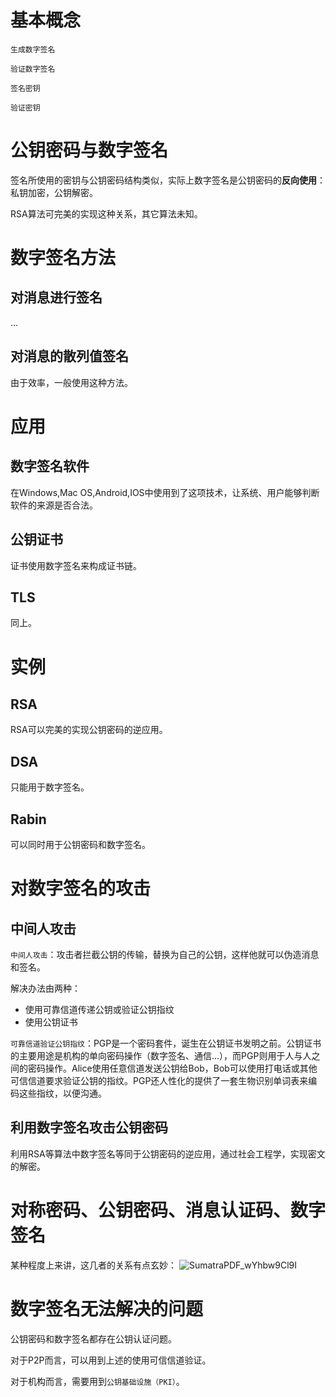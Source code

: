 # 基本概念
`生成数字签名`

`验证数字签名`

`签名密钥`

`验证密钥`

# 公钥密码与数字签名
签名所使用的密钥与公钥密码结构类似，实际上数字签名是公钥密码的**反向使用**：私钥加密，公钥解密。

RSA算法可完美的实现这种关系，其它算法未知。

# 数字签名方法
## 对消息进行签名
...

## 对消息的散列值签名
由于效率，一般使用这种方法。

# 应用
## 数字签名软件
在Windows,Mac OS,Android,IOS中使用到了这项技术，让系统、用户能够判断软件的来源是否合法。

## 公钥证书
证书使用数字签名来构成证书链。

## TLS
同上。

# 实例
## RSA
RSA可以完美的实现公钥密码的逆应用。

## DSA
只能用于数字签名。

## Rabin
可以同时用于公钥密码和数字签名。

# 对数字签名的攻击
## 中间人攻击
`中间人攻击`：攻击者拦截公钥的传输，替换为自己的公钥，这样他就可以伪造消息和签名。

解决办法由两种：

- 使用可靠信道传递公钥或验证公钥指纹
- 使用公钥证书

`可靠信道验证公钥指纹`：PGP是一个密码套件，诞生在公钥证书发明之前。公钥证书的主要用途是机构的单向密码操作（数字签名、通信...），而PGP则用于人与人之间的密码操作。Alice使用任意信道发送公钥给Bob，Bob可以使用打电话或其他可信信道要求验证公钥的指纹。PGP还人性化的提供了一套生物识别单词表来编码这些指纹，以便沟通。

## 利用数字签名攻击公钥密码
利用RSA等算法中数字签名等同于公钥密码的逆应用，通过社会工程学，实现密文的解密。

# 对称密码、公钥密码、消息认证码、数字签名
某种程度上来讲，这几者的关系有点玄妙：
![SumatraPDF_wYhbw9Cl9I](_images/20200917163202871_22402.png)

# 数字签名无法解决的问题
公钥密码和数字签名都存在公钥认证问题。

对于P2P而言，可以用到上述的使用可信信道验证。

对于机构而言，需要用到`公钥基础设施（PKI）`。